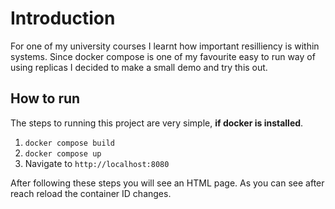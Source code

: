 # Introduction

For one of my university courses I learnt how important resilliency is within systems. Since docker compose is one of my favourite easy to run way of using replicas I decided to make a small demo and try this out.

## How to run

The steps to running this project are very simple, **if docker is installed**.

1. `docker compose build`
2. `docker compose up`
3. Navigate to `http://localhost:8080`

After following these steps you will see an HTML page. As you can see after reach reload the container ID changes.
